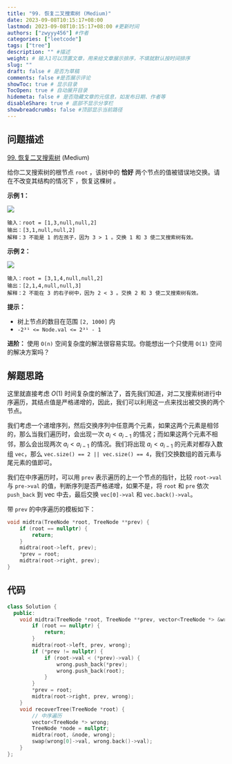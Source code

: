 ```yaml
---
title: "99. 恢复二叉搜索树 (Medium)"
date: 2023-09-08T10:15:17+08:00
lastmod: 2023-09-08T10:15:17+08:00 #更新时间
authors: ["zwyyy456"] #作者
categories: ["leetcode"]
tags: ["tree"]
description: "" #描述
weight: # 输入1可以顶置文章，用来给文章展示排序，不填就默认按时间排序
slug: ""
draft: false # 是否为草稿
comments: false #是否展示评论
showToc: true # 显示目录
TocOpen: true # 自动展开目录
hidemeta: false # 是否隐藏文章的元信息，如发布日期、作者等
disableShare: true # 底部不显示分享栏
showbreadcrumbs: false #顶部显示当前路径
---
```

## 问题描述

[99. 恢复二叉搜索树][link] (Medium)

[link]: https://leetcode.cn/problems/recover-binary-search-tree/

给你二叉搜索树的根节点 `root` ，该树中的 **恰好** 两个节点的值被错误地交换。请在不改变其结构的情况下
，恢复这棵树 。

**示例 1：**

![](https://pic-upyun.zwyyy456.tech/smms/2023-12-26-65516.jpg)

```
输入：root = [1,3,null,null,2]
输出：[3,1,null,null,2]
解释：3 不能是 1 的左孩子，因为 3 > 1 。交换 1 和 3 使二叉搜索树有效。
```

**示例 2：**

![](https://pic-upyun.zwyyy456.tech/smms/2023-12-26-065516.jpg)

```
输入：root = [3,1,4,null,null,2]
输出：[2,1,4,null,null,3]
解释：2 不能在 3 的右子树中，因为 2 < 3 。交换 2 和 3 使二叉搜索树有效。
```

**提示：**

- 树上节点的数目在范围 `[2, 1000]` 内
- `-2³¹ <= Node.val <= 2³¹ - 1`

**进阶：** 使用 `O(n)` 空间复杂度的解法很容易实现。你能想出一个只使用 `O(1)` 空间的解决方案吗？

## 解题思路

这里就直接考虑 $O(1)$ 时间复杂度的解法了，首先我们知道，对二叉搜索树进行中序遍历，其结点值是严格递增的，因此，我们可以利用这一点来找出被交换的两个节点。

我们考虑一个递增序列，然后交换序列中任意两个元素，如果这两个元素是相邻的，那么当我们遍历时，会出现一次 $a_{i} < a_{i - 1}$ 的情况；而如果这两个元素不相邻，那么会出现两次 $a_{i} < a_{i - 1}$ 的情况。我们将出现 $a_{i} < a_{i - 1}$ 的元素对都存入数组 `vec`，那么 `vec.size() == 2 || vec.size() == 4`，我们交换数组的首元素与尾元素的值即可。

我们在中序遍历时，可以用 `prev` 表示遍历的上一个节点的指针，比较 `root->val` 与 `pre->val` 的值，判断序列是否严格递增，如果不是，将 `root` 和 `pre` 依次 `push_back` 到 vec 中去，最后交换 `vec[0]->val` 和 `vec.back()->val`。

带 `prev` 的中序遍历的模板如下：

```cpp
void midtra(TreeNode *root, TreeNode **prev) {
    if (root == nullptr) {
        return;
    }
    midtra(root->left, prev);
    *prev = root;
    midtra(root->right, prev);
}
```

## 代码
```cpp
class Solution {
  public:
    void midtra(TreeNode *root, TreeNode **prev, vector<TreeNode *> &wrong) {
        if (root == nullptr) {
            return;
        }
        midtra(root->left, prev, wrong);
        if (*prev != nullptr) {
            if (root->val < (*prev)->val) {
                wrong.push_back(*prev);
                wrong.push_back(root);
            }
        }
        *prev = root;
        midtra(root->right, prev, wrong);
    }
    void recoverTree(TreeNode *root) {
        // 中序遍历
        vector<TreeNode *> wrong;
        TreeNode *node = nullptr;
        midtra(root, &node, wrong);
        swap(wrong[0]->val, wrong.back()->val);
    }
};
```